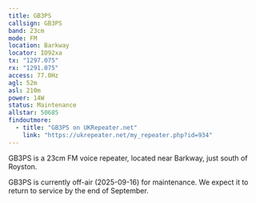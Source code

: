 ```yaml
---
title: GB3PS
callsign: GB3PS
band: 23cm
mode: FM
location: Barkway
locator: IO92xa
tx: "1297.075"
rx: "1291.075"
access: 77.0Hz
agl: 52m
asl: 210m
power: 14W
status: Maintenance
allstar: 50685
findoutmore:
  - title: "GB3PS on UKRepeater.net"
    link: "https://ukrepeater.net/my_repeater.php?id=934"
---
```

GB3PS is a 23cm FM voice repeater, located near Barkway, just south of Royston.

GB3PS is currently off-air (2025-09-16) for maintenance. We expect it to return to service by the end of September.